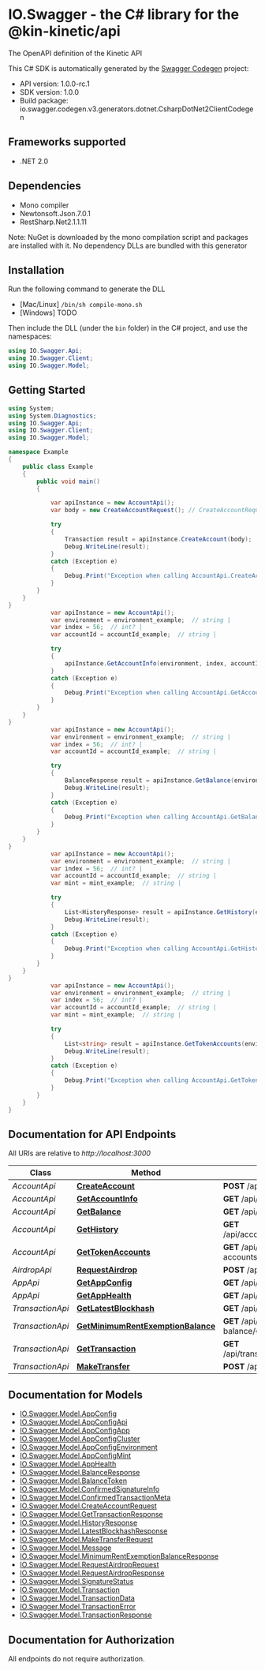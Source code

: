 # IO.Swagger - the C# library for the @kin-kinetic/api

The OpenAPI definition of the Kinetic API

This C# SDK is automatically generated by the [Swagger Codegen](https://github.com/swagger-api/swagger-codegen) project:

- API version: 1.0.0-rc.1
- SDK version: 1.0.0
- Build package: io.swagger.codegen.v3.generators.dotnet.CsharpDotNet2ClientCodegen

<a name="frameworks-supported"></a>
## Frameworks supported
- .NET 2.0

<a name="dependencies"></a>
## Dependencies
- Mono compiler
- Newtonsoft.Json.7.0.1
- RestSharp.Net2.1.1.11

Note: NuGet is downloaded by the mono compilation script and packages are installed with it. No dependency DLLs are bundled with this generator

<a name="installation"></a>
## Installation
Run the following command to generate the DLL
- [Mac/Linux] `/bin/sh compile-mono.sh`
- [Windows] TODO

Then include the DLL (under the `bin` folder) in the C# project, and use the namespaces:
```csharp
using IO.Swagger.Api;
using IO.Swagger.Client;
using IO.Swagger.Model;
```
<a name="getting-started"></a>
## Getting Started

```csharp
using System;
using System.Diagnostics;
using IO.Swagger.Api;
using IO.Swagger.Client;
using IO.Swagger.Model;

namespace Example
{
    public class Example
    {
        public void main()
        {

            var apiInstance = new AccountApi();
            var body = new CreateAccountRequest(); // CreateAccountRequest | 

            try
            {
                Transaction result = apiInstance.CreateAccount(body);
                Debug.WriteLine(result);
            }
            catch (Exception e)
            {
                Debug.Print("Exception when calling AccountApi.CreateAccount: " + e.Message );
            }
        }
    }
}
            var apiInstance = new AccountApi();
            var environment = environment_example;  // string | 
            var index = 56;  // int? | 
            var accountId = accountId_example;  // string | 

            try
            {
                apiInstance.GetAccountInfo(environment, index, accountId);
            }
            catch (Exception e)
            {
                Debug.Print("Exception when calling AccountApi.GetAccountInfo: " + e.Message );
            }
        }
    }
}
            var apiInstance = new AccountApi();
            var environment = environment_example;  // string | 
            var index = 56;  // int? | 
            var accountId = accountId_example;  // string | 

            try
            {
                BalanceResponse result = apiInstance.GetBalance(environment, index, accountId);
                Debug.WriteLine(result);
            }
            catch (Exception e)
            {
                Debug.Print("Exception when calling AccountApi.GetBalance: " + e.Message );
            }
        }
    }
}
            var apiInstance = new AccountApi();
            var environment = environment_example;  // string | 
            var index = 56;  // int? | 
            var accountId = accountId_example;  // string | 
            var mint = mint_example;  // string | 

            try
            {
                List<HistoryResponse> result = apiInstance.GetHistory(environment, index, accountId, mint);
                Debug.WriteLine(result);
            }
            catch (Exception e)
            {
                Debug.Print("Exception when calling AccountApi.GetHistory: " + e.Message );
            }
        }
    }
}
            var apiInstance = new AccountApi();
            var environment = environment_example;  // string | 
            var index = 56;  // int? | 
            var accountId = accountId_example;  // string | 
            var mint = mint_example;  // string | 

            try
            {
                List<string> result = apiInstance.GetTokenAccounts(environment, index, accountId, mint);
                Debug.WriteLine(result);
            }
            catch (Exception e)
            {
                Debug.Print("Exception when calling AccountApi.GetTokenAccounts: " + e.Message );
            }
        }
    }
}
```

<a name="documentation-for-api-endpoints"></a>
## Documentation for API Endpoints

All URIs are relative to *http://localhost:3000*

Class | Method | HTTP request | Description
------------ | ------------- | ------------- | -------------
*AccountApi* | [**CreateAccount**](docs/AccountApi.md#createaccount) | **POST** /api/account/create | 
*AccountApi* | [**GetAccountInfo**](docs/AccountApi.md#getaccountinfo) | **GET** /api/account/info/{environment}/{index}/{accountId} | 
*AccountApi* | [**GetBalance**](docs/AccountApi.md#getbalance) | **GET** /api/account/balance/{environment}/{index}/{accountId} | 
*AccountApi* | [**GetHistory**](docs/AccountApi.md#gethistory) | **GET** /api/account/history/{environment}/{index}/{accountId}/{mint} | 
*AccountApi* | [**GetTokenAccounts**](docs/AccountApi.md#gettokenaccounts) | **GET** /api/account/token-accounts/{environment}/{index}/{accountId}/{mint} | 
*AirdropApi* | [**RequestAirdrop**](docs/AirdropApi.md#requestairdrop) | **POST** /api/airdrop | 
*AppApi* | [**GetAppConfig**](docs/AppApi.md#getappconfig) | **GET** /api/app/{environment}/{index}/config | 
*AppApi* | [**GetAppHealth**](docs/AppApi.md#getapphealth) | **GET** /api/app/{environment}/{index}/health | 
*TransactionApi* | [**GetLatestBlockhash**](docs/TransactionApi.md#getlatestblockhash) | **GET** /api/transaction/latest-blockhash/{environment}/{index} | 
*TransactionApi* | [**GetMinimumRentExemptionBalance**](docs/TransactionApi.md#getminimumrentexemptionbalance) | **GET** /api/transaction/minimum-rent-exemption-balance/{environment}/{index} | 
*TransactionApi* | [**GetTransaction**](docs/TransactionApi.md#gettransaction) | **GET** /api/transaction/transaction/{environment}/{index}/{signature} | 
*TransactionApi* | [**MakeTransfer**](docs/TransactionApi.md#maketransfer) | **POST** /api/transaction/make-transfer | 

<a name="documentation-for-models"></a>
## Documentation for Models

 - [IO.Swagger.Model.AppConfig](docs/AppConfig.md)
 - [IO.Swagger.Model.AppConfigApi](docs/AppConfigApi.md)
 - [IO.Swagger.Model.AppConfigApp](docs/AppConfigApp.md)
 - [IO.Swagger.Model.AppConfigCluster](docs/AppConfigCluster.md)
 - [IO.Swagger.Model.AppConfigEnvironment](docs/AppConfigEnvironment.md)
 - [IO.Swagger.Model.AppConfigMint](docs/AppConfigMint.md)
 - [IO.Swagger.Model.AppHealth](docs/AppHealth.md)
 - [IO.Swagger.Model.BalanceResponse](docs/BalanceResponse.md)
 - [IO.Swagger.Model.BalanceToken](docs/BalanceToken.md)
 - [IO.Swagger.Model.ConfirmedSignatureInfo](docs/ConfirmedSignatureInfo.md)
 - [IO.Swagger.Model.ConfirmedTransactionMeta](docs/ConfirmedTransactionMeta.md)
 - [IO.Swagger.Model.CreateAccountRequest](docs/CreateAccountRequest.md)
 - [IO.Swagger.Model.GetTransactionResponse](docs/GetTransactionResponse.md)
 - [IO.Swagger.Model.HistoryResponse](docs/HistoryResponse.md)
 - [IO.Swagger.Model.LatestBlockhashResponse](docs/LatestBlockhashResponse.md)
 - [IO.Swagger.Model.MakeTransferRequest](docs/MakeTransferRequest.md)
 - [IO.Swagger.Model.Message](docs/Message.md)
 - [IO.Swagger.Model.MinimumRentExemptionBalanceResponse](docs/MinimumRentExemptionBalanceResponse.md)
 - [IO.Swagger.Model.RequestAirdropRequest](docs/RequestAirdropRequest.md)
 - [IO.Swagger.Model.RequestAirdropResponse](docs/RequestAirdropResponse.md)
 - [IO.Swagger.Model.SignatureStatus](docs/SignatureStatus.md)
 - [IO.Swagger.Model.Transaction](docs/Transaction.md)
 - [IO.Swagger.Model.TransactionData](docs/TransactionData.md)
 - [IO.Swagger.Model.TransactionError](docs/TransactionError.md)
 - [IO.Swagger.Model.TransactionResponse](docs/TransactionResponse.md)

<a name="documentation-for-authorization"></a>
## Documentation for Authorization

All endpoints do not require authorization.
